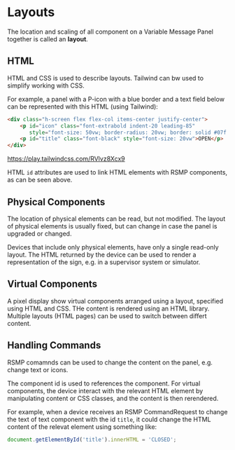 # Layouts
The location and scaling of all component on a Variable Message Panel together is called an **layout**.

## HTML
HTML and CSS is used to describe layouts. Tailwind can bw used to simplify working with CSS.

For example, a panel with a P-icon with a blue border and a text field below can be represented with this HTML (using Tailwind):
```html
<div class="h-screen flex flex-col items-center justify-center">
    <p id="icon" class="font-extrabold indent-20 leading-85"
       style="font-size: 50vw; border-radius: 20vw; border: solid #07f 8vw; width: 70vw; height: 70vw;">P</p>
    <p id="title" class="font-black" style="font-size: 20vw">OPEN</p>
</div>

```
https://play.tailwindcss.com/RVlvz8Xcx9

HTML `id` attributes are used to link HTML elements with RSMP components, as can be seen above.

## Physical Components
The location of physical elements can be read, but not modified. The layout of physical elements is usually fixed, but can change in case the panel is upgraded or changed.

Devices that include only physical elements, have only a single read-only layout. The HTML returned by the device can be used to render a representation of the sign, e.g. in a supervisor system or simulator.

## Virtual Components
A pixel display show virtual components arranged using a layout, specified using HTML and CSS. THe content is rendered using an HTML library.
Multiple layouts (HTML pages) can be used to switch between differt content.

## Handling Commands
RSMP comamnds can be used to change the content on the panel, e.g. change text or icons.

The component id is used to references the component. For virtual components, the device interact with the relevant HTML element by manipulating content or CSS classes, and the content is then rerendered.

For example, when a device receives an RSMP CommandRequest to change the text of text component with the id `title`, it could change the HTML content of the relevat element using something like:

```js
document.getElementById('title').innerHTML = 'CLOSED';
```
